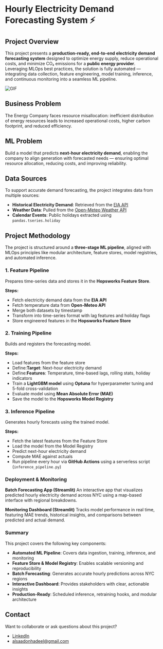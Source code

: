 #  Hourly Electricity Demand Forecasting System ⚡

## Project Overview

This project presents a **production-ready, end-to-end electricity demand forecasting system** designed to optimize energy supply, reduce operational costs, and minimize CO₂ emissions for a **public energy provider**. Leveraging MLOps best practices, the solution is fully automated — integrating data collection, feature engineering, model training, inference, and continuous monitoring into a seamless ML pipeline.

![GIF](vid.gif)


## Business Problem

The Energy Company faces resource misallocation: inefficient distribution of energy resources leads to increased operational costs, higher carbon footprint, and reduced efficiency.


## ML Problem

Build a model that predicts **next-hour electricity demand**, enabling the company to align generation with forecasted needs — ensuring optimal resource allocation, reducing costs, and improving reliability.


## Data Sources

To support accurate demand forecasting, the project integrates data from multiple sources:

- **Historical Electricity Demand**: Retrieved from the [EIA API](https://www.eia.gov/opendata/)  
- **Weather Data**: Pulled from the [Open-Meteo Weather API](https://open-meteo.com/)  
- **Calendar Events**: Public holidays extracted using `pandas.tseries.holiday`


##  Project Methodology

The project is structured around a **three-stage ML pipeline**, aligned with MLOps principles like modular architecture, feature stores, model registries, and automated inference.


###  1. Feature Pipeline

Prepares time-series data and stores it in the **Hopsworks Feature Store**.

**Steps:**
- Fetch electricity demand data from the **EIA API**
- Fetch temperature data from **Open-Meteo API**
- Merge both datasets by timestamp
- Transform into time-series format with lag features and holiday flags
- Store engineered features in the **Hopsworks Feature Store**


###  2. Training Pipeline

Builds and registers the forecasting model.

**Steps:**
- Load features from the feature store
- Define:**Target**: Next-hour electricity demand
- Define:**Features**: Temperature, time-based lags, rolling stats, holiday indicators
- Train a **LightGBM model** using **Optuna** for hyperparameter tuning and 5-fold cross-validation
- Evaluate model using **Mean Absolute Error (MAE)**
- Save the model to the **Hopsworks Model Registry**


###  3. Inference Pipeline

Generates hourly forecasts using the trained model.

**Steps:**
- Fetch the latest features from the Feature Store
- Load the model from the Model Registry
- Predict next-hour electricity demand
- Compute MAE against actuals
- Run pipeline every hour via **GitHub Actions** using a serverless script (`inference_pipeline.py`)


### Deployment & Monitoring

**Batch Forecasting App (Streamlit)**
An interactive app that visualizes predicted hourly electricity demand across NYC using a map-based interface with regional breakdowns.

**Monitoring Dashboard (Streamlit)**
Tracks model performance in real time, featuring MAE trends, historical insights, and comparisons between predicted and actual demand.


### Summary
This project covers the following key components:

*  **Automated ML Pipeline**: Covers data ingestion, training, inference, and monitoring
*  **Feature Store & Model Registry**: Enables scalable versioning and reproducibility
*  **Batch Forecasting**: Generates accurate hourly predictions across NYC regions
*  **Interactive Dashboard**: Provides stakeholders with clear, actionable insights
*  **Production-Ready**: Scheduled inference, retraining hooks, and modular architecture


## Contact

Want to collaborate or ask questions about this project?

-  [LinkedIn](https://www.linkedin.com/in/hadeel-als-0a23702a6)
-  [alsaadonhadeel@gmail.com](mailto:alsaadonhadeel@gmail.com)


